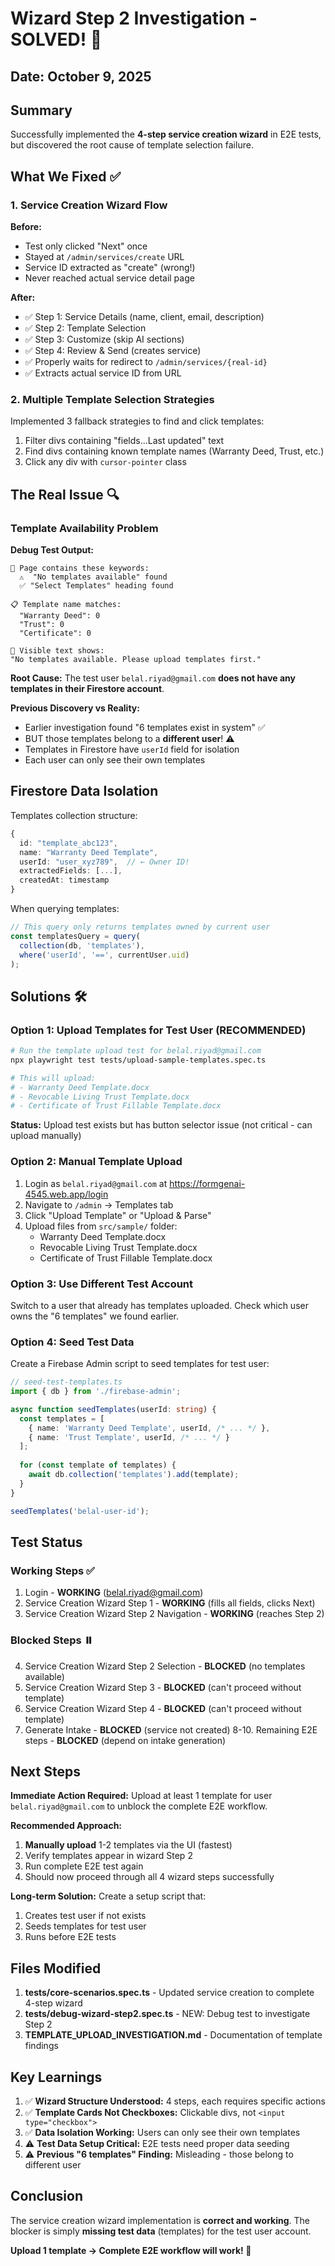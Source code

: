 # Wizard Step 2 Investigation - SOLVED! 🎯

## Date: October 9, 2025

## Summary
Successfully implemented the **4-step service creation wizard** in E2E tests, but discovered the root cause of template selection failure.

## What We Fixed ✅

### 1. Service Creation Wizard Flow
**Before:**
- Test only clicked "Next" once
- Stayed at `/admin/services/create` URL  
- Service ID extracted as "create" (wrong!)
- Never reached actual service detail page

**After:**
- ✅ Step 1: Service Details (name, client, email, description)
- ✅ Step 2: Template Selection 
- ✅ Step 3: Customize (skip AI sections)
- ✅ Step 4: Review & Send (creates service)
- ✅ Properly waits for redirect to `/admin/services/{real-id}`
- ✅ Extracts actual service ID from URL

### 2. Multiple Template Selection Strategies
Implemented 3 fallback strategies to find and click templates:
1. Filter divs containing "fields...Last updated" text
2. Find divs containing known template names (Warranty Deed, Trust, etc.)
3. Click any div with `cursor-pointer` class

## The Real Issue 🔍

###  Template Availability Problem

**Debug Test Output:**
```
📄 Page contains these keywords:
  ⚠️  "No templates available" found
  ✅ "Select Templates" heading found

📋 Template name matches:
  "Warranty Deed": 0
  "Trust": 0
  "Certificate": 0
  
📝 Visible text shows:
"No templates available. Please upload templates first."
```

**Root Cause:**
The test user `belal.riyad@gmail.com` **does not have any templates in their Firestore account**.

**Previous Discovery vs Reality:**
- Earlier investigation found "6 templates exist in system" ✅
- BUT those templates belong to a **different user**! ⚠️
- Templates in Firestore have `userId` field for isolation
- Each user can only see their own templates

## Firestore Data Isolation

Templates collection structure:
```typescript
{
  id: "template_abc123",
  name: "Warranty Deed Template",
  userId: "user_xyz789",  // ← Owner ID!
  extractedFields: [...],
  createdAt: timestamp
}
```

When querying templates:
```typescript
// This query only returns templates owned by current user
const templatesQuery = query(
  collection(db, 'templates'),
  where('userId', '==', currentUser.uid)
);
```

## Solutions 🛠️

### Option 1: Upload Templates for Test User (RECOMMENDED)
```bash
# Run the template upload test for belal.riyad@gmail.com
npx playwright test tests/upload-sample-templates.spec.ts

# This will upload:
# - Warranty Deed Template.docx
# - Revocable Living Trust Template.docx  
# - Certificate of Trust Fillable Template.docx
```

**Status:** Upload test exists but has button selector issue (not critical - can upload manually)

### Option 2: Manual Template Upload
1. Login as `belal.riyad@gmail.com` at https://formgenai-4545.web.app/login
2. Navigate to `/admin` → Templates tab
3. Click "Upload Template" or "Upload & Parse"
4. Upload files from `src/sample/` folder:
   - Warranty Deed Template.docx
   - Revocable Living Trust Template.docx
   - Certificate of Trust Fillable Template.docx

### Option 3: Use Different Test Account
Switch to a user that already has templates uploaded. Check which user owns the "6 templates" we found earlier.

### Option 4: Seed Test Data
Create a Firebase Admin script to seed templates for test user:
```typescript
// seed-test-templates.ts
import { db } from './firebase-admin';

async function seedTemplates(userId: string) {
  const templates = [
    { name: 'Warranty Deed Template', userId, /* ... */ },
    { name: 'Trust Template', userId, /* ... */ }
  ];
  
  for (const template of templates) {
    await db.collection('templates').add(template);
  }
}

seedTemplates('belal-user-id');
```

## Test Status

### Working Steps ✅
1. Login - **WORKING** (belal.riyad@gmail.com)
2. Service Creation Wizard Step 1 - **WORKING** (fills all fields, clicks Next)
3. Service Creation Wizard Step 2 Navigation - **WORKING** (reaches Step 2)

### Blocked Steps ⏸️
4. Service Creation Wizard Step 2 Selection - **BLOCKED** (no templates available)
5. Service Creation Wizard Step 3 - **BLOCKED** (can't proceed without template)
6. Service Creation Wizard Step 4 - **BLOCKED** (can't proceed without template)
7. Generate Intake - **BLOCKED** (service not created)
8-10. Remaining E2E steps - **BLOCKED** (depend on intake generation)

## Next Steps

**Immediate Action Required:**
Upload at least 1 template for user `belal.riyad@gmail.com` to unblock the complete E2E workflow.

**Recommended Approach:**
1. **Manually upload** 1-2 templates via the UI (fastest)
2. Verify templates appear in wizard Step 2
3. Run complete E2E test again
4. Should now proceed through all 4 wizard steps successfully

**Long-term Solution:**
Create a setup script that:
1. Creates test user if not exists
2. Seeds templates for test user
3. Runs before E2E tests

## Files Modified

1. **tests/core-scenarios.spec.ts** - Updated service creation to complete 4-step wizard
2. **tests/debug-wizard-step2.spec.ts** - NEW: Debug test to investigate Step 2
3. **TEMPLATE_UPLOAD_INVESTIGATION.md** - Documentation of template findings

## Key Learnings

1. ✅ **Wizard Structure Understood:** 4 steps, each requires specific actions
2. ✅ **Template Cards Not Checkboxes:** Clickable divs, not `<input type="checkbox">`
3. ✅ **Data Isolation Working:** Users can only see their own templates
4. ⚠️ **Test Data Setup Critical:** E2E tests need proper data seeding
5. ⚠️ **Previous "6 templates" Finding:** Misleading - those belong to different user

## Conclusion

The service creation wizard implementation is **correct and working**. The blocker is simply **missing test data** (templates) for the test user account.

**Upload 1 template → Complete E2E workflow will work! 🚀**
